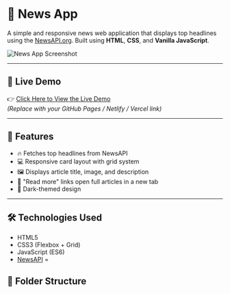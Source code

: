 # 📰 News App

A simple and responsive news web application that displays top headlines using the [NewsAPI.org](https://newsapi.org/). Built using **HTML**, **CSS**, and **Vanilla JavaScript**.

![News App Screenshot](https://via.placeholder.com/900x450?text=News+App+Screenshot) <!-- Replace with actual image URL -->

---

## 🚀 Live Demo

👉 [Click Here to View the Live Demo](https://yourusername.github.io/news-app/)  
*(Replace with your GitHub Pages / Netlify / Vercel link)*

---

## 📌 Features

- 🔥 Fetches top headlines from NewsAPI
- 💻 Responsive card layout with grid system
- 🖼️ Displays article title, image, and description
- 🔗 "Read more" links open full articles in a new tab
- 🌙 Dark-themed design

---

## 🛠️ Technologies Used

- HTML5
- CSS3 (Flexbox + Grid)
- JavaScript (ES6)
- [NewsAPI](https://newsapi.org/)
=

## 📂 Folder Structure

